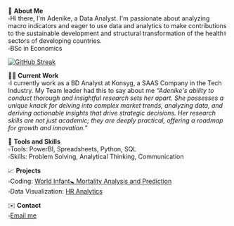 👋     **About Me**  
▫️Hi there, I'm Adenike, a Data Analyst. I'm passionate about analyzing macro indicators and eager to use data and analytics to make contributions to the sustainable development and structural transformation of the health⚕️ sectors of developing countries.  
▫️BSc in Economics

[![GitHub Streak](https://streak-stats.demolab.com/?user=Adenike-Alonge)](https://git.io/streak-stats)

👩‍💼     **Current Work**  
▫️I currently work as a BD Analyst at Konsyg, a SAAS Company in the Tech Industry.
My Team leader had this to say about me *“Adenike's ability to conduct thorough and insightful research sets her apart. She possesses a unique knack for delving into complex market trends, analyzing data, and deriving actionable insights that drive strategic decisions. Her research skills are not just academic; they are deeply practical, offering a roadmap for growth and innovation.”*

🧰     **Tools and Skills**   
▫️Tools: PowerBI, Spreadsheets, Python, SQL  
▫️Skills: Problem Solving, Analytical Thinking, Communication

📈     **Projects**  
▫️Coding: [World Infant🚼 Mortality Analysis and Prediction](https://www.kaggle.com/code/adenikealonge/infant-mortality-analysis-and-prediction)  
▫️Data Visualization: [HR Analytics](https://github.com/Adenike-Alonge/HR-Analytics/tree/main)

✉️    **Contact**  
▫️[Email me](nikybanky@gmail.com)
